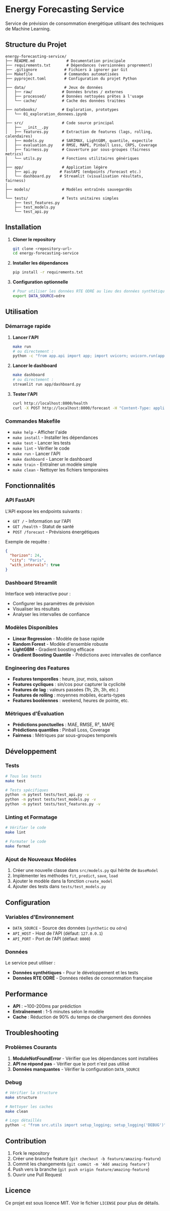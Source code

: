 # Energy Forecasting Service

Service de prévision de consommation énergétique utilisant des techniques de Machine Learning.

## Structure du Projet

```
energy-forecasting-service/
├── README.md              # Documentation principale
├── requirements.txt       # Dépendances (versionnées proprement)
├── .gitignore            # Fichiers à ignorer par Git
├── Makefile              # Commandes automatisées
├── pyproject.toml        # Configuration du projet Python
│
├── data/                 # Jeux de données
│   ├── raw/             # Données brutes / externes
│   ├── processed/       # Données nettoyées prêtes à l'usage
│   └── cache/           # Cache des données traitées
│
├── notebooks/           # Exploration, prototypes
│   └── 01_exploration_donnees.ipynb
│
├── src/                 # Code source principal
│   ├── __init__.py
│   ├── features.py      # Extraction de features (lags, rolling, calendaires)
│   ├── models.py        # SARIMAX, LightGBM, quantile, expectile
│   ├── evaluation.py    # RMSE, MAPE, Pinball Loss, CRPS, Coverage
│   ├── fairness.py      # Couverture par sous-groupes (fairness metrics)
│   └── utils.py         # Fonctions utilitaires génériques
│
├── app/                 # Application légère
│   ├── api.py          # FastAPI (endpoints /forecast etc.)
│   └── dashboard.py    # Streamlit (visualisation résultats, fairness)
│
├── models/              # Modèles entraînés sauvegardés
│
└── tests/               # Tests unitaires simples
    ├── test_features.py
    ├── test_models.py
    └── test_api.py
```

## Installation

1. **Cloner le repository**
   ```bash
   git clone <repository-url>
   cd energy-forecasting-service
   ```

2. **Installer les dépendances**
   ```bash
   pip install -r requirements.txt
   ```

3. **Configuration optionnelle**
   ```bash
   # Pour utiliser les données RTE ODRÉ au lieu des données synthétiques
   export DATA_SOURCE=odre
   ```

## Utilisation

### Démarrage rapide

1. **Lancer l'API**
   ```bash
   make run
   # ou directement :
   python -c "from app.api import app; import uvicorn; uvicorn.run(app, host='127.0.0.1', port=8000)"
   ```

2. **Lancer le dashboard**
   ```bash
   make dashboard
   # ou directement :
   streamlit run app/dashboard.py
   ```

3. **Tester l'API**
   ```bash
   curl http://localhost:8000/health
   curl -X POST http://localhost:8000/forecast -H "Content-Type: application/json" -d '{"horizon": 24, "city": "Paris", "with_intervals": true}'
   ```

### Commandes Makefile

- `make help` - Afficher l'aide
- `make install` - Installer les dépendances
- `make test` - Lancer les tests
- `make lint` - Vérifier le code
- `make run` - Lancer l'API
- `make dashboard` - Lancer le dashboard
- `make train` - Entraîner un modèle simple
- `make clean` - Nettoyer les fichiers temporaires

## Fonctionnalités

### API FastAPI

L'API expose les endpoints suivants :

- `GET /` - Information sur l'API
- `GET /health` - Statut de santé
- `POST /forecast` - Prévisions énergétiques

Exemple de requête :
```json
{
  "horizon": 24,
  "city": "Paris",
  "with_intervals": true
}
```

### Dashboard Streamlit

Interface web interactive pour :
- Configurer les paramètres de prévision
- Visualiser les résultats
- Analyser les intervalles de confiance

### Modèles Disponibles

- **Linear Regression** - Modèle de base rapide
- **Random Forest** - Modèle d'ensemble robuste
- **LightGBM** - Gradient boosting efficace
- **Gradient Boosting Quantile** - Prédictions avec intervalles de confiance

### Engineering des Features

- **Features temporelles** : heure, jour, mois, saison
- **Features cycliques** : sin/cos pour capturer la cyclicité
- **Features de lag** : valeurs passées (1h, 2h, 3h, etc.)
- **Features de rolling** : moyennes mobiles, écarts-types
- **Features booléennes** : weekend, heures de pointe, etc.

### Métriques d'Évaluation

- **Prédictions ponctuelles** : MAE, RMSE, R², MAPE
- **Prédictions quantiles** : Pinball Loss, Coverage
- **Fairness** : Métriques par sous-groupes temporels

## Développement

### Tests

```bash
# Tous les tests
make test

# Tests spécifiques
python -m pytest tests/test_api.py -v
python -m pytest tests/test_models.py -v
python -m pytest tests/test_features.py -v
```

### Linting et Formatage

```bash
# Vérifier le code
make lint

# Formater le code
make format
```

### Ajout de Nouveaux Modèles

1. Créer une nouvelle classe dans `src/models.py` qui hérite de `BaseModel`
2. Implémenter les méthodes `fit`, `predict`, `save`, `load`
3. Ajouter le modèle dans la fonction `create_model`
4. Ajouter des tests dans `tests/test_models.py`

## Configuration

### Variables d'Environnement

- `DATA_SOURCE` - Source des données (`synthetic` ou `odre`)
- `API_HOST` - Host de l'API (défaut: `127.0.0.1`)
- `API_PORT` - Port de l'API (défaut: `8000`)

### Données

Le service peut utiliser :
- **Données synthétiques** - Pour le développement et les tests
- **Données RTE ODRÉ** - Données réelles de consommation française

## Performance

- **API** : ~100-200ms par prédiction
- **Entraînement** : 1-5 minutes selon le modèle
- **Cache** : Réduction de 90% du temps de chargement des données

## Troubleshooting

### Problèmes Courants

1. **ModuleNotFoundError** - Vérifier que les dépendances sont installées
2. **API ne répond pas** - Vérifier que le port n'est pas utilisé
3. **Données manquantes** - Vérifier la configuration `DATA_SOURCE`

### Debug

```bash
# Vérifier la structure
make structure

# Nettoyer les caches
make clean

# Logs détaillés
python -c "from src.utils import setup_logging; setup_logging('DEBUG')"
```

## Contribution

1. Fork le repository
2. Créer une branche feature (`git checkout -b feature/amazing-feature`)
3. Commit les changements (`git commit -m 'Add amazing feature'`)
4. Push vers la branche (`git push origin feature/amazing-feature`)
5. Ouvrir une Pull Request

## Licence

Ce projet est sous licence MIT. Voir le fichier `LICENSE` pour plus de détails.